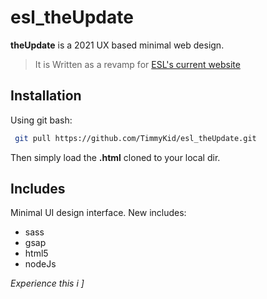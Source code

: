 # esl_theUpdate

__theUpdate__ is a 2021 UX based minimal web design.
> It is Written as a revamp for [ESL's current website](https://elevetesolutions.com/#)



## Installation

Using git bash:

```bash
 git pull https://github.com/TimmyKid/esl_theUpdate.git
```
Then simply load the **.html** cloned to your local dir.



## Includes
Minimal UI design interface.
New includes:
+ sass
+ gsap
+ html5
+ nodeJs
 
 _Experience this i ]_
